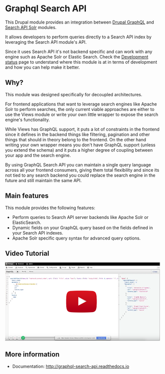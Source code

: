 # Graphql Search API

This Drupal module provides an integration between [Drupal GraphQL](https://github.com/drupal-graphql/graphql) and 
[Search API Solr](https://www.drupal.org/project/search_api_solr) modules.

It allows developers to perform queries directly to a Search API index by leveraging the Search API module's API.

Since it uses Search API it's not backend specific and can work with any engine such as Apache Solr or Elastic Search. 
Check the [Development status](http://graphql-search-api.readthedocs.io/en/latest/development-status/) page to understand where this module is at in terms of development 
and how you can help make it better.

## Why? 

This module was designed specifically for decoupled architectures.

For frontend applications that want to leverage search engines like Apache Solr to perform searches, the only current 
viable approaches are either to use the Views module or write your own little wrapper to expose the search engine's 
functionality.

While Views has GraphQL support, it puts a lot of constraints in the frontend since it defines in the backend things like 
filtering, pagination and other things that should in theory belong to the frontend. On the other hand writing your own 
wrapper means you don't have GraphQL support (unless you extend the schema) and it puts a higher degree of coupling 
between your app and the search engine.

By using GraphQL Search API you can maintain a single query language across all your frontend consumers, giving them 
total flexibility and since its not tied to any search backend you could replace the search engine in the future and 
still maintain the same API.

## Main features

This module provides the following features:

* Perform queries to Search API server backends like Apache Solr or ElasticSearch.
* Dynamic fields on your GraphQL query based on the fields defined in your Search API indexes.
* Apache Solr specific query syntax for advanced query options.

## Video Tutorial
[![Video tutorial](docs/images/video_tutorial.png)](http://www.youtube.com/watch?v=FbCkWaOuDB8)


## More information

* Documentation: http://graphql-search-api.readthedocs.io
